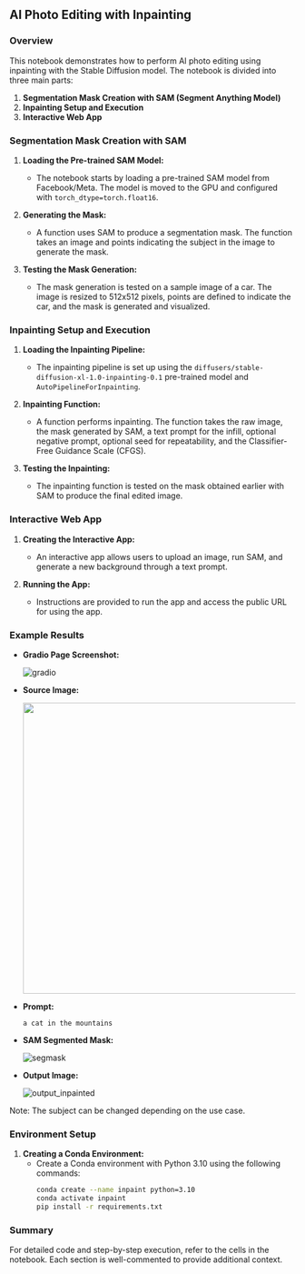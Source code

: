 ## AI Photo Editing with Inpainting

### Overview

This notebook demonstrates how to perform AI photo editing using inpainting with the Stable Diffusion model. The notebook is divided into three main parts:
1. **Segmentation Mask Creation with SAM (Segment Anything Model)**
2. **Inpainting Setup and Execution**
3. **Interactive Web App**

### Segmentation Mask Creation with SAM

1. **Loading the Pre-trained SAM Model:**
   - The notebook starts by loading a pre-trained SAM model from Facebook/Meta. The model is moved to the GPU and configured with `torch_dtype=torch.float16`.

2. **Generating the Mask:**
   - A function uses SAM to produce a segmentation mask. The function takes an image and points indicating the subject in the image to generate the mask.

3. **Testing the Mask Generation:**
   - The mask generation is tested on a sample image of a car. The image is resized to 512x512 pixels, points are defined to indicate the car, and the mask is generated and visualized.

### Inpainting Setup and Execution

1. **Loading the Inpainting Pipeline:**
   - The inpainting pipeline is set up using the `diffusers/stable-diffusion-xl-1.0-inpainting-0.1` pre-trained model and `AutoPipelineForInpainting`.

2. **Inpainting Function:**
   - A function performs inpainting. The function takes the raw image, the mask generated by SAM, a text prompt for the infill, optional negative prompt, optional seed for repeatability, and the Classifier-Free Guidance Scale (CFGS).

3. **Testing the Inpainting:**
   - The inpainting function is tested on the mask obtained earlier with SAM to produce the final edited image.

### Interactive Web App

1. **Creating the Interactive App:**
   - An interactive app allows users to upload an image, run SAM, and generate a new background through a text prompt. 

2. **Running the App:**
   - Instructions are provided to run the app and access the public URL for using the app.


### Example Results

- **Gradio Page Screenshot:**

  ![gradio](./outputs/gradio_app_demo.png)

- **Source Image:**

  <img src="./outputs/kaist-munji-cat.jpeg" width="512" height="512">


- **Prompt:**
  ```
  a cat in the mountains
  ```

- **SAM Segmented Mask:**

  ![segmask](./outputs/masked_overlay.png)

- **Output Image:**

  ![output_inpainted](./outputs/a_cat_in_the_mountains.png)

Note: The subject can be changed depending on the use case.

### Environment Setup

1. **Creating a Conda Environment:**
   - Create a Conda environment with Python 3.10 using the following commands:
     ```bash
     conda create --name inpaint python=3.10
     conda activate inpaint
     pip install -r requirements.txt
     ```

### Summary

For detailed code and step-by-step execution, refer to the cells in the notebook. Each section is well-commented to provide additional context.